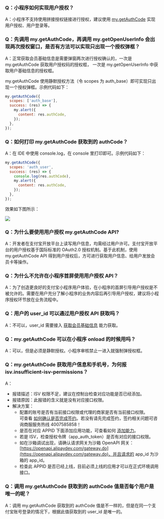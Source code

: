 ### Q：小程序如何实现用户授权？
A：小程序不支持使用拼接授权链接进行授权，建议使用 [my.getAuthCode](https://opendocs.alipay.com/mini/api/openapi-authorize) 实现用户授权、用户登录等。

### Q：先调用 my.getAuthCode，再调用 my.getOpenUserInfo 会出现两次授权窗口，是否有方法可以实现只出现一个授权弹框？
A：正常获取会员基础信息是需要弹窗两次进行授权确认的，一次是 my.getAuthCode 获取用户授权码的授权框， 一次是 my.getOpenUserInfo 中获取用户基础信息的授权框。

my.getAuthCode 使用静默授权方法（令 scopes 为 auth_base）即可实现只出现一个授权弹框。示例代码如下：

```javascript
my.getAuthCode({
  scopes: ['auth_base'],
  success: (res) => {
    my.alert({
      content: res.authCode,
    });
  },
});
```

### Q：如何打印 my.getAuthCode 获取到的 authCode？
A：在 IDE 中使用 console.log，在 console 里打印即可。示例代码如下：

```javascript
my.getAuthCode({
  scopes: 'auth_user',
  success: (res) => {
    console.log(res.authCode),
    my.alert({
      content: res.authCode, 
    });
  },
});
```

效果如下图所示：

![](https://gw.alipayobjects.com/zos/skylark-tools/public/files/6154e61a1f0d1387f5ec0da08926a267.png?x-oss-process=image/resize,w_1500#align=left&display=inline&height=394&margin=%5Bobject%20Object%5D&originHeight=793&originWidth=1500&status=done&style=none&width=746)

### Q：为什么要使用用户授权 my.getAuthCode API?
A：开发者在支付宝开放平台上读写用户信息，均需经过用户许可。支付宝开放平台的用户授权基于国际标准的 OAuth2.0 授权机制。基于此机制，使用 my.getAuthCode API 得到用户授权后，方可进行获取用户信息、给用户发放会员卡等操作。

### Q：为什么不允许在小程序首屏使用用户授权 API？
A：为了创造更良好的支付宝小程序用户体验，在小程序的首屏引导用户授权是不被允许的。需要在用户充分了解小程序的业务内容后再引导用户授权，建议将小程序授权环节放在业务流程中。

### Q：用户的 user_id 可以通过用户授权 API 获取吗？
A：不可以，user_id 需要接入 [获取会员基础信息](https://opendocs.alipay.com/mini/introduce/twn8vq) 能力获取。

### Q：my.getAuthCode 可以在小程序 onload 的时候用吗？
A：可以，但是必须是静默授权。小程序审核禁止一进入就强制弹授权框。

### Q：my.getAuthCode 获取用户信息和手机号，为何报 isv.insufficient-isv-permissions？
A：

- 报错描述：ISV 权限不足，建议在控制台检查对应功能是否已经添加。
- 报错原因：此报错的含义就是没有对应接口权限。
- 解决方案：
   - 配置的账号是否有当前接口权限或代理的商家是否有当前接口权限。<br />可查看 [如何确认是否完成签约](https://opendocs.alipay.com/support/01raue)。若没有请先完成签约，签约相关问题可咨询商服服务热线 4007585858！
   - 是否在对应 APPID 下面添加应用功能，可查看如何 [添加能力](https://opendocs.alipay.com/mini/introduce/setting#%E6%B7%BB%E5%8A%A0%E8%83%BD%E5%8A%9B)。
   - 若是 ISV，检查授权令牌（app_auth_token）是否有对应的接口权限。
   - 如在沙箱调试出现，请确认请求网关为沙箱 OpenAPI 网关：[https://openapi.alipaydev.com/gateway.do](https://openapi.alipaydev.com/gateway.do)，并且请求的 app_id 为沙箱的 app_id。
   - 检查此 APPID 是否已经上线，目前必须上线的应用才可以在正式环境调用接口。

### Q：调用 my.getAuthCode 获取到的 authCode 值是否每个用户是唯一的呢？
A：调用 my.getAuthCode 获取到的 authCode 值是不一样的，但是在同一个支付宝账号登录的情况下，根据此值获取到的 user_id 是唯一的。
